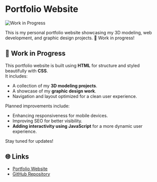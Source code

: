 # Portfolio Website

![Work in Progress](https://img.shields.io/badge/Status-Work_in_Progress-yellow)

This is my personal portfolio website showcasing my 3D modeling, web development, and graphic design projects. 🚧 Work in progress!

## 🚧 Work in Progress

This portfolio website is built using **HTML** for structure and styled beautifully with **CSS**.  
It includes:
- A collection of my **3D modeling projects**.
- A showcase of my **graphic design work**.
- Navigation and layout optimized for a clean user experience.

Planned improvements include:
- Enhancing responsiveness for mobile devices.
- Improving SEO for better visibility.
- **Adding interactivity using JavaScript** for a more dynamic user experience.

Stay tuned for updates!

## 🌐 Links

- [Portfolio Website](https://jamila-ait-hamou.github.io/PORTFOLIO/)
- [GitHub Repository](https://github.com/JAMILA-AIT-HAMOU/PORTFOLIO)
